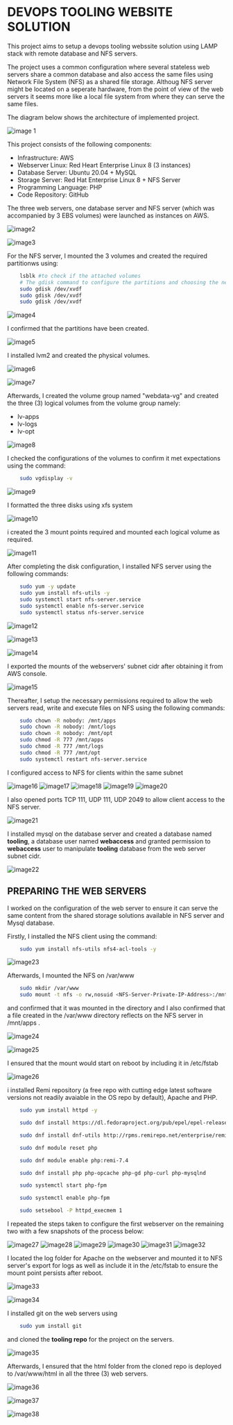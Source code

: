 # DEVOPS TOOLING WEBSITE SOLUTION
This project aims to setup a devops tooling webssite solution using LAMP stack with remote database and NFS servers. 

The project uses a common configuration where several stateless web servers share a common database and also access the same files using Network File System (NFS) as a shared file storage. Althoug NFS server might be located on a seperate hardware, from the point of view of the web servers it seems more like a local file system from where they can serve the same files.

The diagram below shows the architecture of implemented project.

![image 1](images/img1.png)

This project consists of the following components:
* Infrastructure:   AWS
* Webserver Linux:  Red Heart Enterprise Linux 8 (3 instances)
* Database Server: Ubuntu 20.04 + MySQL
* Storage Server: Red Hat Enterprise Linux 8 + NFS Server
* Programming Language: PHP
* Code Repository: GitHub 

The three web servers, one database server and NFS server (which was accompanied by 3  EBS volumes) were launched as instances on AWS. 

![image2](images/img3.png)

![image3](images/img2.png)

For the NFS server, I mounted the 3 volumes and created the required partitionws using:
```bash
    lsblk #to check if the attached volumes
    # The gdisk command to configure the partitions and choosing the necessary options
    sudo gdisk /dev/xvdf
    sudo gdisk /dev/xvdf
    sudo gdisk /dev/xvdf
```
![image4](images/img4.png)

I confirmed that the partitions have been created.

![image5](images/img5.png)

I installed lvm2 and created the physical volumes.

![image6](images/img6.png)

![image7](images/img7.png)

Afterwards, I created the volume group named "webdata-vg" and created the three (3) logical volumes from the volume group namely:
* lv-apps
* lv-logs
* lv-opt

![image8](images/img8.png)

I checked the configurations of the volumes to confirm it met expectations using the command:
```bash
    sudo vgdisplay -v
```

![image9](images/img9.png)

I formatted the three disks using xfs system 

![image10](images/img10.png)

i created the 3 mount points required and mounted each logical volume as required.

![image11](images/img11.png)

After completing the disk configuration, I installed NFS server using the following commands:
```bash
    sudo yum -y update
    sudo yum install nfs-utils -y
    sudo systemctl start nfs-server.service
    sudo systemctl enable nfs-server.service
    sudo systemctl status nfs-server.service
```
![image12](images/img12.png)

![image13](images/img13.png)

![image14](images/img14.png)

I exported the mounts of the webservers' subnet cidr after obtaining it from AWS console.

![image15](images/img15.png)

Thereafter, I setup the necessary permissions required to allow the web servers read, write and execute files on NFS using the following commands:
```bash
    sudo chown -R nobody: /mnt/apps
    sudo chown -R nobody: /mnt/logs
    sudo chown -R nobody: /mnt/opt
    sudo chmod -R 777 /mnt/apps
    sudo chmod -R 777 /mnt/logs
    sudo chmod -R 777 /mnt/opt
    sudo systemctl restart nfs-server.service
```

I configured access to NFS for clients within the same subnet 

![image16](images/img16.png)
![image17](images/img17.png)
![image18](images/img18.png)
![image19](images/img19.png)
![image20](images/img20.png)

I also opened ports TCP 111, UDP 111, UDP 2049 to allow client access to the NFS server. 

![image21](images/img21.png)

I installed mysql on the database server and created a database named **tooling**, a database user named **webaccess** and granted permission to **webaccess** user to manipulate **tooling** database from the web server subnet cidr.

![image22](images/img22.png)

## PREPARING THE WEB SERVERS
I worked on the configuration of the web server to ensure it can serve the same content from the shared storage solutions available in NFS server and Mysql database.

Firstly, I installed the NFS client using  the command:
```bash
    sudo yum install nfs-utils nfs4-acl-tools -y
```

![image23](images/img23.png)

Afterwards, I mounted the NFS on /var/www 
```bash
    sudo mkdir /var/www
    sudo mount -t nfs -o rw,nosuid <NFS-Server-Private-IP-Address>:/mnt/apps /var/www
```
and confirmed that it was mounted in the directory and I also confirmed that a file created in the /var/www directory reflects on the NFS server in /mnt/apps .

![image24](images/img24.png)

![image25](images/img25.png)

I ensured that the mount would start on reboot by including it in /etc/fstab 

![image26](images/img26.png)

i installed Remi repository (a free repo with cutting edge latest software versions not readily avaiable in the OS repo by default), Apache and PHP.

```bash
    sudo yum install httpd -y

    sudo dnf install https://dl.fedoraproject.org/pub/epel/epel-release-latest-8.noarch.rpm

    sudo dnf install dnf-utils http://rpms.remirepo.net/enterprise/remi-release-8.rpm

    sudo dnf module reset php

    sudo dnf module enable php:remi-7.4

    sudo dnf install php php-opcache php-gd php-curl php-mysqlnd

    sudo systemctl start php-fpm

    sudo systemctl enable php-fpm

    sudo setsebool -P httpd_execmem 1
```
I repeated the steps taken to configure the first webserver on the remaining two with a few snapshots of the process below:

![image27](images/img27.png)
![image28](images/img28.png)
![image29](images/img29.png)
![image30](images/img30.png)
![image31](images/img31.png)
![image32](images/img32.png)

I located the log folder for Apache on the webserver and mounted it to NFS server's export for logs as well as include it in the /etc/fstab to ensure the mount point persists after reboot.  

![image33](images/img33.png)

![image34](images/img34.png)

I installed git on the web servers using 
```bash
    sudo yum install git
```
and cloned the **tooling repo** for the project on the servers. 

![image35](images/img35.png)

Afterwards, I ensured that the html folder from the cloned repo is deployed to /var/www/html in all the three (3) web servers.

![image36](images/img36.png)

![image37](images/img37.png)

![image38](images/img38.png)


















